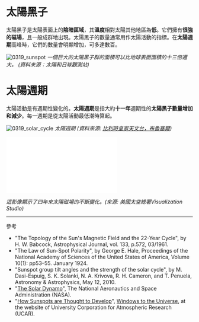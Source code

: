 # 太陽黑子

太陽黑子是太陽表面上的**陰暗區域**，其**溫度**相對太陽其他地區為**低**。它們擁有**很強的磁場**，且一般成群地出現。太陽黑子的數量通常用作太陽活動的指標。在**太陽週期**高峰時，它們的數量會明顯增加，可多達數百。

![0319_sunspot](./static/0319_sunspot.png)
*一個巨大的太陽黑子群的面積可以比地球表面面積的十三倍還大。 (資料來源︰太陽和日球觀測站)*

# 太陽週期

太陽活動是有週期性變化的。**太陽週期**是指大約**十一年**週期性的**太陽黑子數量增加和減少**。每一週期是從太陽活動最低潮時算起。

![0319_solar_cycle](./static/0319_cycle.png)
*太陽週期 (資料來源: [比利時皇家天文台，布魯塞爾](http://sidc.be/silso))*

<iframe src="./videos/Sun’s_magnetic_field@nasa.mp4" frameborder="0" allowfullscreen></iframe>

*這影像顯示了四年來太陽磁場的不斷變化。(來源: 美國太空總署Visualization Studio)*


---

參考

- "The Topology of the Sun's Magnetic Field and the 22-Year Cycle", by H. W. Babcock, Astrophysical Journal, vol. 133, p.572, 03/1961.
- "The Law of Sun-Spot Polarity", by George E. Hale, Proceedings of the National Academy of Sciences of the United States of America, Volume 10(1): pp53–55. January 1924.
- "Sunspot group tilt angles and the strength of the solar cycle", by M. Dasi-Espuig, S. K. Solanki, N. A. Krivova, R. H. Cameron, and T. Penuela, Astronomy & Astrophysics, May 12, 2010.
- "[The Solar Dynamo](http://solarscience.msfc.nasa.gov/dynamo.shtml)", The National Aeronautics and Space Administration (NASA).
- "[How Sunspots are Thought to Develop](http://www.windows.ucar.edu/tour/link=/sun/atmosphere/sunspot_form_jpg_image.html)", [Windows to the Universe](http://www.windows2universe.org/spaceweather/images/sunspot_form_jpg_image.html), at the website of University Corporation for Atmospheric Research (UCAR).
